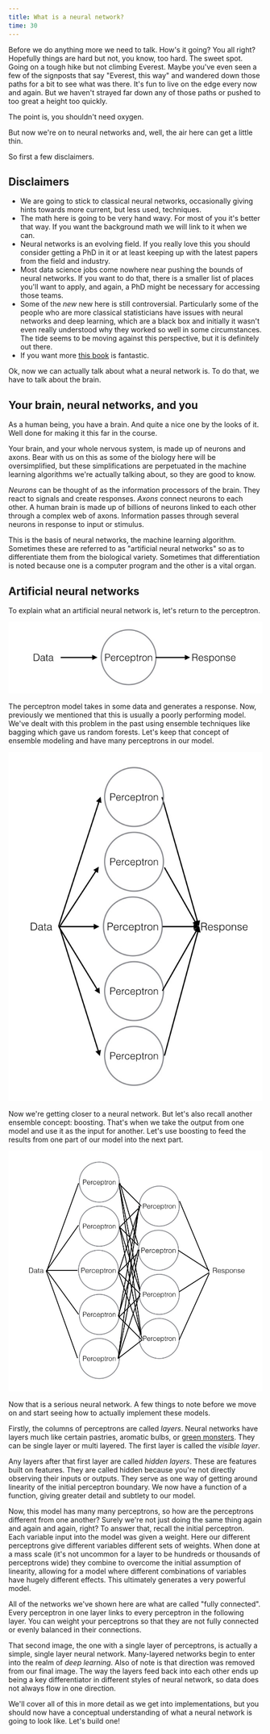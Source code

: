 ```yaml
---
title: What is a neural network?
time: 30
---
```


Before we do anything more we need to talk. How's it going? You all right? Hopefully things are hard but not, you know, too hard. The sweet spot. Going on a tough hike but not climbing Everest. Maybe you've even seen a few of the signposts that say "Everest, this way" and wandered down those paths for a bit to see what was there. It's fun to live on the edge every now and again. But we haven't strayed far down any of those paths or pushed to too great a height too quickly.

The point is, you shouldn't need oxygen.

But now we're on to neural networks and, well, the air here can get a little thin.

So first a few disclaimers.

## Disclaimers

 * We are going to stick to classical neural networks, occasionally giving hints towards more current, but less used, techniques.
 * The math here is going to be very hand wavy. For most of you it's better that way. If you want the background math we will link to it when we can.
 * Neural networks is an evolving field. If you really love this you should consider getting a PhD in it or at least keeping up with the latest papers from the field and industry.
 * Most data science jobs come nowhere near pushing the bounds of neural networks. If you want to do that, there is a smaller list of places you'll want to apply, and again, a PhD might be necessary for accessing those teams.
 * Some of the _new_ new here is still controversial. Particularly some of the people who are more classical statisticians have issues with neural networks and deep learning, which are a black box and initially it wasn't even really understood why they worked so well in some circumstances. The tide seems to be moving against this perspective, but it is definitely out there.
 * If you want more [this book](http://www.deeplearningbook.org/) is fantastic.

Ok, now we can actually talk about what a neural network is. To do that, we have to talk about the brain.


## Your brain, neural networks, and you

As a human being, you have a brain. And quite a nice one by the looks of it. Well done for making it this far in the course.

Your brain, and your whole nervous system, is made up of neurons and axons. Bear with us on this as some of the biology here will be oversimplified, but these simplifications are perpetuated in the machine learning algorithms we're actually talking about, so they are good to know. 

_Neurons_ can be thought of as the information processors of the brain. They react to signals and create responses. _Axons_ connect neurons to each other. A human brain is made up of billions of neurons linked to each other through a complex web of axons. Information passes through several neurons in response to input or stimulus.

This is the basis of neural networks, the machine learning algorithm. Sometimes these are referred to as "artificial neural networks" so as to differentiate them from the biological variety. Sometimes that differentiation is noted because one is a computer program and the other is a vital organ.


## Artificial neural networks

To explain what an artificial neural network is, let's return to the perceptron.

![single preceptron diagram](perceptron_single.jpeg)

The perceptron model takes in some data and generates a response. Now, previously we mentioned that this is usually a poorly performing model. We've dealt with this problem in the past using ensemble techniques like bagging which gave us random forests. Let's keep that concept of ensemble modeling and have many perceptrons in our model.

![single-layered model](single_layer.jpeg)

Now we're getting closer to a neural network. But let's also recall another ensemble concept: boosting. That's when we take the output from one model and use it as the input for another. Let's use boosting to feed the results from one part of our model into the next part.

![two-layerd model](two_layer.jpeg)

Now that is a serious neural network. A few things to note before we move on and start seeing how to actually implement these models.

Firstly, the columns of perceptrons are called _layers_. Neural networks have layers much like certain pastries, aromatic bulbs, or [green monsters](https://www.youtube.com/watch?v=_bMcXVe8zIs). They can be single layer or multi layered. The first layer is called the _visible layer_.

Any layers after that first layer are called _hidden layers_. These are features built on features. They are called hidden because you're not directly observing their inputs or outputs. They serve as one way of getting around linearity of the initial perceptron boundary. We now have a function of a function, giving greater detail and subtlety to our model.

Now, this model has many many perceptrons, so how are the perceptrons different from one another? Surely we're not just doing the same thing again and again and again, right? To answer that, recall the initial perceptron. Each variable input into the model was given a weight. Here our different perceptrons give different variables different sets of weights. When done at a mass scale (it's not uncommon for a layer to be hundreds or thousands of perceptrons wide) they combine to overcome the initial assumption of linearity, allowing for a model where different combinations of variables have hugely different effects. This ultimately generates a very powerful model.

All of the networks we've shown here are what are called "fully connected". Every perceptron in one layer links to every perceptron in the following layer. You can weight your perceptrons so that they are not fully connected or evenly balanced in their connections.

That second image, the one with a single layer of perceptrons, is actually a simple, single layer neural network. Many-layered networks begin to enter into the realm of _deep learning_.
Also of note is that direction was removed from our final image. The way the layers feed back into each other ends up being a key differentiator in different styles of neural network, so data does not always flow in one direction.

We'll cover all of this in more detail as we get into implementations, but you should now have a conceptual understanding of what a neural network is going to look like. Let's build one!

